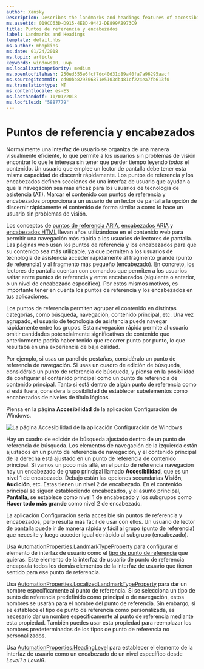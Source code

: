 ```yaml
---
author: Xansky
Description: Describes the landmarks and headings features of accessibility.
ms.assetid: 019CC63D-D915-4EBD-9442-DE899AB973C9
title: Puntos de referencia y encabezados
label: Landmarks and Headings
template: detail.hbs
ms.author: mhopkins
ms.date: 01/24/2018
ms.topic: article
keywords: windows10, uwp
ms.localizationpriority: medium
ms.openlocfilehash: 250ed555e6fcf7dc40d31d89a40fa7a96295aacf
ms.sourcegitcommit: cd00bb829306871e5103db481cf224ea7fb613f0
ms.translationtype: MT
ms.contentlocale: es-ES
ms.lasthandoff: 11/01/2018
ms.locfileid: "5887779"
---
```

# <a name="landmarks-and-headings"></a>Puntos de referencia y encabezados

Normalmente una interfaz de usuario se organiza de una manera visualmente eficiente, lo que permite a los usuarios sin problemas de visión encontrar lo que le interesa sin tener que perder tiempo leyendo *todos* el contenido. Un usuario que emplee un lector de pantalla debe tener esta misma capacidad de discernir rápidamente. Los puntos de referencia y los encabezados definen secciones de una interfaz de usuario que ayudan a que la navegación sea más eficaz para los usuarios de tecnología de asistencia (AT). Marcar el contenido con puntos de referencia y encabezados proporciona a un usuario de un lector de pantalla la opción de discernir rápidamente el contenido de forma similar a como lo hace un usuario sin problemas de visión.

Los conceptos de [puntos de referencia ARIA](https://www.w3.org/WAI/GL/wiki/Using_ARIA_landmarks_to_identify_regions_of_a_page), [encabezados ARIA](https://www.w3.org/TR/WCAG20-TECHS/ARIA12.html) y [encabezados HTML](https://www.w3.org/TR/2016/NOTE-WCAG20-TECHS-20161007/H42.html) llevan años utilizándose en el contenido web para permitir una navegación más rápida a los usuarios de lectores de pantalla. Las páginas web usan los puntos de referencia y los encabezados para que su contenido sea más utilizable, ya que permiten a los usuarios de tecnología de asistencia acceder rápidamente al fragmento grande (punto de referencia) y al fragmento más pequeño (encabezado). En concreto, los lectores de pantalla cuentan con comandos que permiten a los usuarios saltar entre puntos de referencia y entre encabezados (siguiente o anterior, o un nivel de encabezado específico). Por estos mismos motivos, es importante tener en cuenta los puntos de referencia y los encabezados en tus aplicaciones.

Los puntos de referencia permiten agrupar el contenido en distintas categorías, como búsqueda, navegación, contenido principal, etc. Una vez agrupado, el usuario de tecnología de asistencia puede navegar rápidamente entre los grupos. Esta navegación rápida permite al usuario omitir cantidades potencialmente significativas de contenido que anteriormente podría haber tenido que recorrer punto por punto, lo que resultaba en una experiencia de baja calidad. 

Por ejemplo, si usas un panel de pestañas, considéralo un punto de referencia de navegación. Si usas un cuadro de edición de búsqueda, considéralo un punto de referencia de búsqueda, y piensa en la posibilidad de configurar el contenido principal como un punto de referencia de contenido principal. Tanto si está dentro de algún punto de referencia como si está fuera, considera la posibilidad de establecer subelementos como encabezados de niveles de título lógicos. 

Piensa en la página **Accesibilidad** de la aplicación Configuración de Windows. 

![La página Accesibilidad de la aplicación Configuración de Windows](images/EaseOfAccessSettings.png)  

Hay un cuadro de edición de búsqueda ajustado dentro de un punto de referencia de búsqueda. Los elementos de navegación de la izquierda están ajustados en un punto de referencia de navegación, y el contenido principal de la derecha está ajustado en un punto de referencia de contenido principal. Si vamos un poco más allá, en el punto de referencia navegación hay un encabezado de grupo principal llamado **Accesibilidad**, que es un nivel 1 de encabezado. Debajo están las opciones secundarias **Visión**, **Audición**, etc. Estas tienen un nivel 2 de encabezado. En el contenido principal se siguen estableciendo encabezados, y el asunto principal, **Pantalla**, se establece como nivel 1 de encabezado y los subgrupos como **Hacer todo más grande** como nivel 2 de encabezado. 

La aplicación Configuración sería accesible sin puntos de referencia y encabezados, pero resulta más fácil de usar con ellos. Un usuario de lector de pantalla puede ir de manera rápida y fácil al grupo (punto de referencia) que necesite y luego acceder igual de rápido al subgrupo (encabezado). 

Usa [AutomationProperties.LandmarkTypeProperty](https://docs.microsoft.com/uwp/api/windows.ui.xaml.automation.automationproperties.LandmarkTypeProperty) para configurar el elemento de interfaz de usuario como el [tipo de punto de referencia](https://msdn.microsoft.com/library/windows/desktop/mt759299) que quieras. Este elemento de la interfaz de usuario de punto de referencia encapsula todos los demás elementos de la interfaz de usuario que tienen sentido para ese punto de referencia. 

Usa [AutomationProperties.LocalizedLandmarkTypeProperty](https://docs.microsoft.com/uwp/api/windows.ui.xaml.automation.automationproperties.LocalizedLandmarkTypeProperty) para dar un nombre específicamente al punto de referencia. Si se selecciona un tipo de punto de referencia predefinido como principal o de navegación, estos nombres se usarán para el nombre del punto de referencia. Sin embargo, si se establece el tipo de punto de referencia como personalizada, es necesario dar un nombre específicamente al punto de referencia mediante esta propiedad. También puedes usar esta propiedad para reemplazar los nombres predeterminados de los tipos de punto de referencia no personalizados. 

Usa [AutomationProperties.HeadingLevel](https://docs.microsoft.com/uwp/api/windows.ui.xaml.automation.automationproperties.headinglevelproperty) para establecer el elemento de la interfaz de usuario como un encabezado de un nivel específico desde *Level1* a *Level9*.

